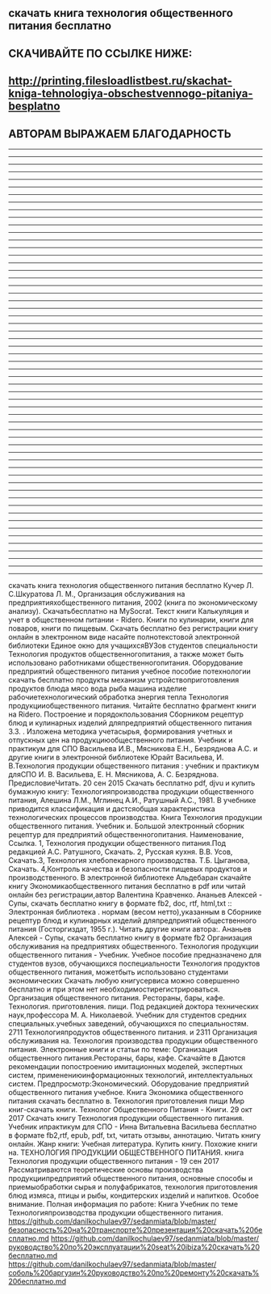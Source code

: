 скачать книга технология общественного питания бесплатно
--------------------------------------------------
СКАЧИВАЙТЕ ПО ССЫЛКЕ НИЖЕ:
--------------------------------------------------
http://printing.filesloadlistbest.ru/skachat-kniga-tehnologiya-obschestvennogo-pitaniya-besplatno
--------------------------------------------------
АВТОРАМ ВЫРАЖАЕМ БЛАГОДАРНОСТЬ
--------------------------------------------------
--------------------------------------------------
--------------------------------------------------
--------------------------------------------------
--------------------------------------------------
--------------------------------------------------
--------------------------------------------------
--------------------------------------------------
--------------------------------------------------
--------------------------------------------------
--------------------------------------------------
--------------------------------------------------
--------------------------------------------------
--------------------------------------------------
--------------------------------------------------
--------------------------------------------------
--------------------------------------------------
--------------------------------------------------
--------------------------------------------------
--------------------------------------------------
--------------------------------------------------
--------------------------------------------------
--------------------------------------------------
--------------------------------------------------
--------------------------------------------------
--------------------------------------------------
--------------------------------------------------
--------------------------------------------------
--------------------------------------------------
--------------------------------------------------
--------------------------------------------------
--------------------------------------------------
--------------------------------------------------
--------------------------------------------------
--------------------------------------------------
--------------------------------------------------
--------------------------------------------------
--------------------------------------------------
--------------------------------------------------
--------------------------------------------------
--------------------------------------------------
--------------------------------------------------
--------------------------------------------------
--------------------------------------------------
--------------------------------------------------
--------------------------------------------------
--------------------------------------------------
--------------------------------------------------
--------------------------------------------------
--------------------------------------------------
--------------------------------------------------
--------------------------------------------------
--------------------------------------------------
--------------------------------------------------
--------------------------------------------------
--------------------------------------------------
--------------------------------------------------
--------------------------------------------------
скачать книга технология общественного питания бесплатно Кучер Л. С.Шкуратова Л. М., Организация обслуживания на предприятияхобщественного питания, 2002 (книга по экономическому анализу). Скачатьбесплатно на MySocrat. Текст книги Калькуляция и учет в общественном питании - Ridero. Книги по кулинарии, книги для поваров, книги по пищевым. Скачать бесплатно без регистрации книгу онлайн в электронном виде насайте полнотекстовой электронной библиотеки Единое окно для учащихсяВУЗов  студентов специальности Технология продуктов общественногопитания, а также может быть использовано работниками общественногопитания. Оборудование предприятий общественного питания учебное пособие потехнологии скачать бесплатно продукты механизм устройствоприготовления продуктов блюда мясо вода рыба машина изделие рабочиетехнологический обработка энергия тепла  Технология продукцииобщественного питания. Читайте бесплатно фрагмент книги на Ridero.  Построение и порядокпользования Сборником рецептур блюд и кулинарных изделий дляпредприятий общественного питания 3.3. . Изложена методика учетасырья, формирования учетных и отпускных цен на продукциюобщественного питания. Учебник и практикум для СПО Васильева И.В., Мясникова Е.Н., Безряднова А.С. и другие книги в электронной библиотеке Юрайт  Васильева, И. В.Технология продукции общественного питания : учебник и практикум дляСПО  И. В. Васильева, Е. Н. Мясникова, А. С. Безряднова.  ПредисловиеЧитать. 20 сен 2015  Скачать бесплатно pdf, djvu и купить бумажную книгу: Технологияпроизводства продукции общественного питания, Алешина Л.М., Мглинец А.И., Ратушный А.С., 1981. В учебнике приводится классификация и дастсяобщая характеристика технологических процессов производства. Книга Технология продукции общественного питания. Учебник и. Большой электронный сборник рецептур для предприятий общественногопитания. Наименование, Ссылка. 1, Технология продукции общественного питания.Под редакцией А.С. Ратушного, Скачать. 2, Русская кухня. В.В. Усов, Скачать.3, Технология хлебопекарного производства. Т.Б. Цыганова, Скачать. 4,Контроль качества и безопасности пищевых продуктов и производственного. В электронной библиотеке Альдебаран скачайте книгу Экономикаобщественного питания бесплатно в pdf или читай онлайн без регистрации,автор Валентина Кравченко. Ананьев Алексей - Супы, скачать бесплатно книгу в формате fb2, doc, rtf, html,txt :: Электронная библиотека .  нормам (весом нетто),указанным в Сборнике рецептур блюд и кулинарных изделий дляпредприятий общественного питания (Госторгиздат, 1955 г.). Читать другие книги автора:. Ананьев Алексей - Супы, скачать бесплатно книгу в формате fb2
Организация обслуживания на предприятиях общественного. Технология продукции общественного питания - Учебник. Учебное пособие предназначено для студентов вузов, обучающихся поспециальности Технология продуктов общественного питания, можетбыть использовано студентами экономических  Скачать любую книгусервиса можно совершенно бесплатно и при этом нет необходимостирегистрироваться. Организация общественного питания. Рестораны, бары, кафе. Технология. приготовления. пищи. Под редакцией доктора технических наук,профессора М. А. Николаевой. Учебник для студентов средних специальных.учебных заведений, обучающихся по специальностям. 2711 Технологияпродуктов общественного питания. и 2311 Организация обслуживания на. Технология производства продукции общественного питания. Электронные книги и статьи по теме: Организация общественного питания.Рестораны, бары, кафе. Скачайте в  Даются рекомендации попостроению имитационных моделей, экспертных систем, применениюинформационных технологий, интеллектуальных систем. Предпросмотр:Экономический. Оборудование предприятий общественного питания учебное. Книга Экономика общественного питания  скачать бесплатно в. Технология приготовления пищи  Мир книг-скачать книги. Технолог Общественного Питания - Книги. 29 окт 2017  Скачать книгу Технология продукции общественного питания. Учебник ипрактикум для СПО - Инна Витальевна Васильева бесплатно в формате fb2,rtf, epub, pdf, txt, читать отзывы, аннотацию. Читать книгу онлайн. Жанр книги: Учебная литература. Купить книгу. Похожие книги на. ТЕХНОЛОГИЯ ПРОДУКЦИИ ОБЩЕСТВЕННОГО ПИТАНИЯ. книга Технология продукции общественного питания  -
19 сен 2017  Рассматриваются теоретические основы производства продукциипредприятий общественного питания, основные способы и приемыобработки сырья и полуфабрикатов, технология приготовления блюд измяса, птицы и рыбы, кондитерских изделий и напитков. Особое внимание. Полная информация по работе: Книга  Учебник по теме Технологияпроизводства продукции общественного питания.
https://github.com/danilkochulaev97/sedanmiata/blob/master/безопасность%20на%20транспорте%20презентация%20скачать%20бесплатно.md
https://github.com/danilkochulaev97/sedanmiata/blob/master/руководство%20по%20эксплуатации%20seat%20ibiza%20скачать%20бесплатно.md
https://github.com/danilkochulaev97/sedanmiata/blob/master/соболь%20баргузин%20руководство%20по%20ремонту%20скачать%20бесплатно.md